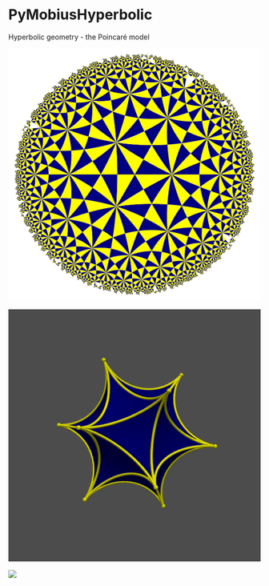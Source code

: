 # PyMobiusHyperbolic

Hyperbolic geometry - the Poincaré model

![](https://github.com/stla/PyMobiusHyperbolic/raw/main/examples/tesselation_3-7.png)

![](https://github.com/stla/PyMobiusHyperbolic/raw/main/examples/icosahedron.png)

![](https://github.com/stla/PyMobiusHyperbolic/raw/main/examples/BarthHyperbolicPolyhedron.gif)


